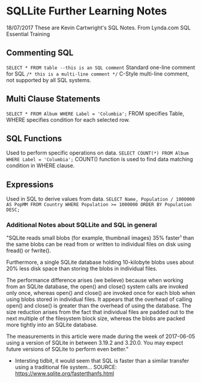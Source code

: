 # SQLLite Further Learning Notes
18/07/2017
These are Kevin Cartwright's SQL Notes.
From Lynda.com SQL Essential Training

## Commenting SQL
`SELECT * FROM table --this is an SQL comment`
Standard one-line comment for SQL
`/*
  this is a
  multi-line
  comment
*/`
C-Style multi-line comment, not supported by all SQL systems.

## Multi Clause Statements
`SELECT * FROM Album WHERE Label = 'Columbia';`
FROM specifies Table, WHERE specifies condition for each selected row.

## SQL Functions
Used to perform specific operations on data.
`SELECT COUNT(*) FROM Album WHERE Label = 'Columbia';`
COUNT() function is used to find data matching condition in WHERE clause.

## Expressions
Used in SQL to derive values from data.
`SELECT Name, Population / 1000000 AS PopMM
  FROM Country
  WHERE Population >= 1000000
  ORDER BY Population DESC;`

### Additional Notes about SQLLite and SQL in general
"SQLite reads small blobs (for example, thumbnail images) 35% faster¹ than the same blobs can be read from or written to individual files on disk using fread() or fwrite().

Furthermore, a single SQLite database holding 10-kilobyte blobs uses about 20% less disk space than storing the blobs in individual files.

The performance difference arises (we believe) because when working from an SQLite database, the open() and close() system calls are invoked only once, whereas open() and close() are invoked once for each blob when using blobs stored in individual files. It appears that the overhead of calling open() and close() is greater than the overhead of using the database. The size reduction arises from the fact that individual files are padded out to the next multiple of the filesystem block size, whereas the blobs are packed more tightly into an SQLite database.

The measurements in this article were made during the week of 2017-06-05 using a version of SQLite in between 3.19.2 and 3.20.0. You may expect future versions of SQLite to perform even better."
- Intersting tidbit, it would seem that SQL is faster than a similar transfer using a traditional file system...
SOURCE: https://www.sqlite.org/fasterthanfs.html
